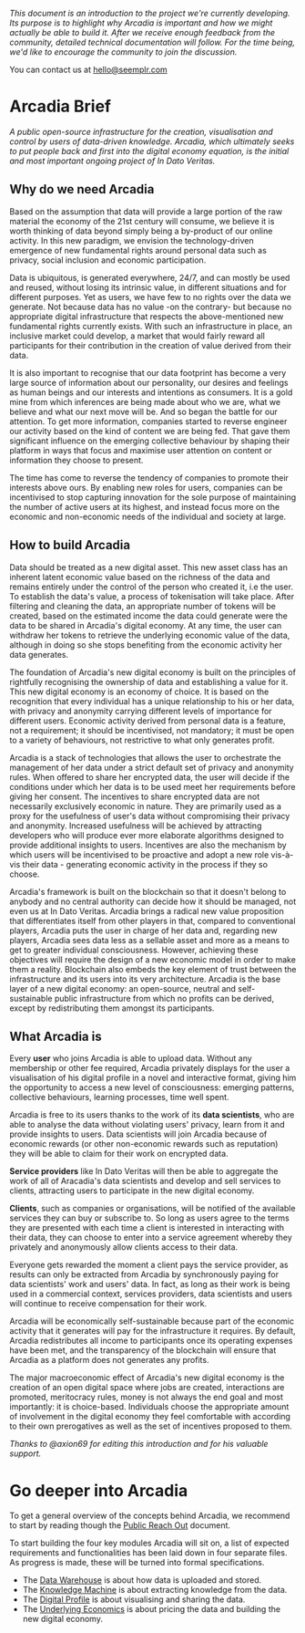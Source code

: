 *This document is an introduction to the project we're currently developing. Its purpose is to highlight why Arcadia is important and how we might actually be able to build it. After we receive enough feedback from the community, detailed technical documentation will follow. For the time being, we'd like to encourage the community to join the discussion.*

You can contact us at hello@seemplr.com

# Arcadia Brief

*A public open-source infrastructure for the creation, visualisation and control by users of data-driven knowledge. Arcadia, which ultimately seeks to put people back and first into the digital economy equation, is the initial and most important ongoing project of In Dato Veritas.*

## Why do we need Arcadia

Based on the assumption that data will provide a large portion of the raw material the economy of the 21st century will consume, we believe it is worth thinking of data beyond simply being a by-product of our online activity. In this new paradigm, we envision the technology-driven emergence of new fundamental rights around personal data such as privacy, social inclusion and economic participation.

Data is ubiquitous, is generated everywhere, 24/7, and can mostly be used and reused, without losing its intrinsic value, in different situations and for different purposes. Yet as users, we have few to no rights over the data we generate. Not because data has no value -on the contrary- but because no appropriate digital infrastructure that respects the above-mentioned new fundamental rights currently exists. With such an infrastructure in place, an inclusive market could develop, a market that would fairly reward all participants for their contribution in the creation of value derived from their data.

It is also important to recognise that our data footprint has become a very large source of information about our personality, our desires and feelings as human beings and our interests and intentions as consumers. It is a gold mine from which inferences are being made about who we are, what we believe and what our next move will be. And so began the battle for our attention. To get more information, companies started to reverse engineer our activity based on the kind of content we are being fed. That gave them significant influence on the emerging collective behaviour by shaping their platform in ways that focus and maximise user attention on content or information they choose to present.

The time has come to reverse the tendency of companies to promote their interests above ours. By enabling new roles for users, companies can be incentivised to stop capturing innovation for the sole purpose of maintaining the number of active users at its highest, and instead focus more on the economic and non-economic needs of the individual and society at large.

## How to build Arcadia

Data should be treated as a new digital asset. This new asset class has an inherent latent economic value based on the richness of the data and remains entirely under the control of the person who created it, i.e the user. To establish the data's value, a process of tokenisation will take place. After filtering and cleaning the data, an appropriate number of tokens will be created, based on the estimated income the data could generate were the data to be shared in Arcadia's digital economy. At any time, the user can withdraw her tokens to retrieve the underlying economic value of the data, although in doing so she stops benefiting from the economic activity her data generates.

The foundation of Arcadia's new digital economy is built on the principles of rightfully recognising the ownership of data and establishing a value for it. This new digital economy is an economy of choice. It is based on the recognition that every individual has a unique relationship to his or her data, with privacy and anonymity carrying different levels of importance for different users. Economic activity derived from personal data is a feature, not a requirement; it should be incentivised, not mandatory; it must be open to a variety of behaviours, not restrictive to what only generates profit.

Arcadia is a stack of technologies that allows the user to orchestrate the management of her data under a strict default set of privacy and anonymity rules. When offered to share her encrypted data, the user will decide if the conditions under which her data is to be used meet her requirements before giving her consent. The incentives to share encrypted data are not necessarily exclusively economic in nature. They are primarily used as a proxy for the usefulness of user's data without compromising their privacy and anonymity. Increased usefulness will be achieved by attracting developers who will produce ever more elaborate algorithms designed to provide additional insights to users. Incentives are also the mechanism by which users will be incentivised to be proactive and adopt a new role vis-à-vis their data - generating economic activity in the process if they so choose.

Arcadia's framework is built on the blockchain so that it doesn't belong to anybody and no central authority can decide how it should be managed, not even us at In Dato Veritas. Arcadia brings a radical new value proposition that differentiates itself from other players in that, compared to conventional players, Arcadia puts the user in charge of her data and, regarding new players, Arcadia sees data less as a sellable asset and more as a means to get to greater individual consciousness. However, achieving these objectives will require the design of a new economic model in order to make them a reality. Blockchain also embeds the key element of trust between the infrastructure and its users into its very architecture. Arcadia is the base layer of a new digital economy: an open-source, neutral and self-sustainable public infrastructure from which no profits can be derived, except by redistributing them amongst its participants.

## What Arcadia is

Every **user** who joins Arcadia is able to upload data. Without any membership or other fee required, Arcadia privately displays for the user a visualisation of his digital profile in a novel and interactive format, giving him the opportunity to access a new level of consciousness: emerging patterns, collective behaviours, learning processes, time well spent.

Arcadia is free to its users thanks to the work of its **data scientists**, who are able to analyse the data without violating users' privacy, learn from it and provide insights to users. Data scientists will join Arcadia because of economic rewards (or other non-economic rewards such as reputation) they will be able to claim for their work on encrypted data.

**Service providers** like In Dato Veritas will then be able to aggregate the work of all of Aracadia's data scientists and develop and sell services to clients, attracting users to participate in the new digital economy.   

**Clients**, such as companies or organisations, will be notified of the available services they can buy or subscribe to. So long as users agree to the terms they are presented with each time a client is interested in interacting with their data, they can choose to enter into a service agreement whereby they privately and anonymously allow clients access to their data.

Everyone gets rewarded the moment a client pays the service provider, as results can only be extracted from Arcadia by synchronously paying for data scientists' work and users' data. In fact, as long as their work is being used in a commercial context, services providers, data scientists and users will continue to receive compensation for their work.

Arcadia will be economically self-sustainable because part of the economic activity that it generates will pay for the infrastructure it requires. By default, Arcadia redistributes all income to participants once its operating expenses have been met, and the transparency of the blockchain will ensure that Arcadia as a platform does not generates any profits.

The major macroeconomic effect of Arcadia's new digital economy is the creation of an open digital space where jobs are created, interactions are promoted, meritocracy rules, money is not always the end goal and most importantly: it is choice-based. Individuals choose the appropriate amount of involvement in the digital economy they feel comfortable with according to their own prerogatives as well as the set of incentives proposed to them.

*Thanks to @axion69 for editing this introduction and for his valuable support.*

# Go deeper into Arcadia

To get a general overview of the concepts behind Arcadia, we recommend to start by reading though the [Public Reach Out](https://github.com/in-dato-veritas/arcadia/blob/master/public-reach-out.md) document.

To start building the four key modules Arcadia will sit on, a list of expected requirements and functionalities has been laid down in four separate files. As progress is made, these will be turned into formal specifications.

* The [Data Warehouse](https://github.com/in-dato-veritas/arcadia/blob/master/modules/data-warehouse.md) is about how data is uploaded and stored.
* The [Knowledge Machine](https://github.com/in-dato-veritas/arcadia/blob/master/modules/knowledge-machine.md) is about extracting knowledge from the data.
* The [Digital Profile](https://github.com/in-dato-veritas/arcadia/blob/master/modules/digital-profile.md) is about visualising and sharing the data.
* The [Underlying Economics](https://github.com/in-dato-veritas/arcadia/blob/master/modules/underlying-economics.md) is about pricing the data and building the new digital economy.
